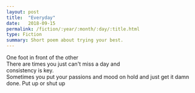 ```yaml
---
layout: post
title:  "Everyday"
date:   2018-09-15
permalink: /fiction/:year/:month/:day/:title.html
type: Fiction
summary: Short poem about trying your best.
---
```

One foot in front of the other  
There are times you just can't miss a day and  
consistency is key.  
Sometimes you put your passions and mood on hold
and just get it damn done.
Put up or shut up